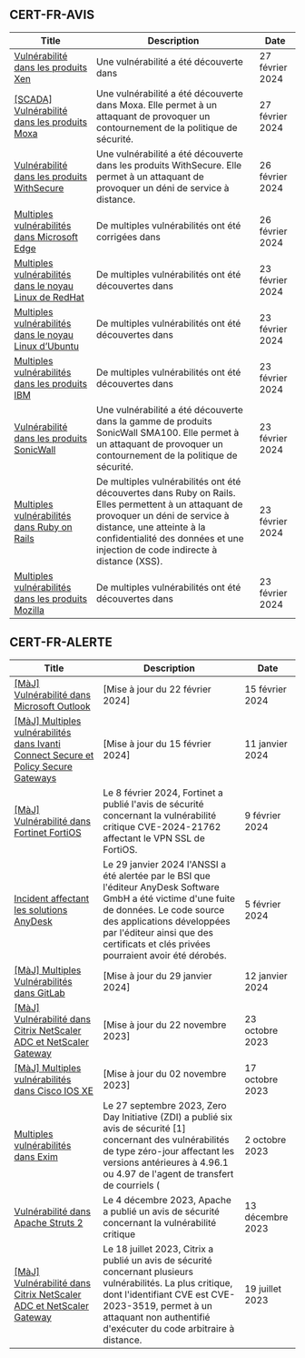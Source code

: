 
## CERT-FR-AVIS
|Title|Description|Date|
|---|---|---|
| [Vulnérabilité dans les produits Xen](https://www.cert.ssi.gouv.fr/avis/CERTFR-2024-AVI-0168/) | Une vulnérabilité a été découverte dans  | 27 février 2024 |
| [[SCADA] Vulnérabilité dans les produits Moxa](https://www.cert.ssi.gouv.fr/avis/CERTFR-2024-AVI-0167/) | Une vulnérabilité a été découverte dans Moxa. Elle permet à un attaquant de provoquer un contournement de la politique de sécurité. | 27 février 2024 |
| [Vulnérabilité dans les produits WithSecure](https://www.cert.ssi.gouv.fr/avis/CERTFR-2024-AVI-0166/) | Une vulnérabilité a été découverte dans les produits WithSecure. Elle permet à un attaquant de provoquer un déni de service à distance. | 26 février 2024 |
| [Multiples vulnérabilités dans Microsoft Edge](https://www.cert.ssi.gouv.fr/avis/CERTFR-2024-AVI-0165/) | De multiples vulnérabilités ont été corrigées dans  | 26 février 2024 |
| [Multiples vulnérabilités dans le noyau Linux de RedHat](https://www.cert.ssi.gouv.fr/avis/CERTFR-2024-AVI-0164/) | De multiples vulnérabilités ont été découvertes dans  | 23 février 2024 |
| [Multiples vulnérabilités dans le noyau Linux d’Ubuntu](https://www.cert.ssi.gouv.fr/avis/CERTFR-2024-AVI-0163/) | De multiples vulnérabilités ont été découvertes dans  | 23 février 2024 |
| [Multiples vulnérabilités dans les produits IBM](https://www.cert.ssi.gouv.fr/avis/CERTFR-2024-AVI-0162/) | De multiples vulnérabilités ont été découvertes dans  | 23 février 2024 |
| [Vulnérabilité dans les produits SonicWall](https://www.cert.ssi.gouv.fr/avis/CERTFR-2024-AVI-0161/) | Une vulnérabilité a été découverte dans la gamme de produits SonicWall SMA100. Elle permet à un attaquant de provoquer un contournement de la politique de sécurité. | 23 février 2024 |
| [Multiples vulnérabilités dans Ruby on Rails](https://www.cert.ssi.gouv.fr/avis/CERTFR-2024-AVI-0160/) | De multiples vulnérabilités ont été découvertes dans Ruby on Rails. Elles permettent à un attaquant de provoquer un déni de service à distance, une atteinte à la confidentialité des données et une injection de code indirecte à distance (XSS). | 23 février 2024 |
| [Multiples vulnérabilités dans les produits Mozilla](https://www.cert.ssi.gouv.fr/avis/CERTFR-2024-AVI-0159/) | De multiples vulnérabilités ont été découvertes dans  | 23 février 2024 |
## CERT-FR-ALERTE
|Title|Description|Date|
|---|---|---|
| [[MàJ] Vulnérabilité dans Microsoft Outlook](https://www.cert.ssi.gouv.fr/alerte/CERTFR-2024-ALE-005/) | [Mise à jour du 22 février 2024]  | 15 février 2024 |
| [[MàJ] Multiples vulnérabilités dans Ivanti Connect Secure et Policy Secure Gateways](https://www.cert.ssi.gouv.fr/alerte/CERTFR-2024-ALE-001/) | [Mise à jour du 15 février 2024]  | 11 janvier 2024 |
| [[MàJ] Vulnérabilité dans Fortinet FortiOS](https://www.cert.ssi.gouv.fr/alerte/CERTFR-2024-ALE-004/) | Le 8 février 2024, Fortinet a publié l'avis de sécurité concernant la vulnérabilité critique CVE-2024-21762 affectant le VPN SSL de FortiOS. | 9 février 2024 |
| [Incident affectant les solutions AnyDesk](https://www.cert.ssi.gouv.fr/alerte/CERTFR-2024-ALE-003/) | Le 29 janvier 2024 l'ANSSI a été alertée par le BSI que l'éditeur AnyDesk Software GmbH a été victime d'une fuite de données. Le code source des applications développées par l'éditeur ainsi que des certificats et clés privées pourraient avoir été dérobés. | 5 février 2024 |
| [[MàJ] Multiples Vulnérabilités dans GitLab](https://www.cert.ssi.gouv.fr/alerte/CERTFR-2024-ALE-002/) | [Mise à jour du 29 janvier 2024]  | 12 janvier 2024 |
| [[MàJ] Vulnérabilité dans Citrix NetScaler ADC et NetScaler Gateway](https://www.cert.ssi.gouv.fr/alerte/CERTFR-2023-ALE-012/) | [Mise à jour du 22 novembre 2023] | 23 octobre 2023 |
| [[MàJ] Multiples vulnérabilités dans Cisco IOS XE](https://www.cert.ssi.gouv.fr/alerte/CERTFR-2023-ALE-011/) | [Mise à jour du 02 novembre 2023] | 17 octobre 2023 |
| [Multiples vulnérabilités dans Exim](https://www.cert.ssi.gouv.fr/alerte/CERTFR-2023-ALE-010/) | Le 27 septembre 2023, Zero Day Initiative (ZDI) a publié six avis de sécurité [1] concernant des vulnérabilités de type zéro-jour affectant les versions antérieures à 4.96.1 ou 4.97 de l'agent de transfert de courriels ( | 2 octobre 2023 |
| [Vulnérabilité dans Apache Struts 2](https://www.cert.ssi.gouv.fr/alerte/CERTFR-2023-ALE-013/) | Le 4 décembre 2023, Apache a publié un avis de sécurité concernant la vulnérabilité critique  | 13 décembre 2023 |
| [[MàJ] Vulnérabilité dans Citrix NetScaler ADC et NetScaler Gateway](https://www.cert.ssi.gouv.fr/alerte/CERTFR-2023-ALE-008/) | Le 18 juillet 2023, Citrix a publié un avis de sécurité concernant plusieurs vulnérabilités. La plus critique, dont l'identifiant CVE est CVE-2023-3519, permet à un attaquant non authentifié d'exécuter du code arbitraire à distance. | 19 juillet 2023 |
